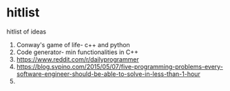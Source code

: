 # hitlist
hitlist of ideas
1. Conway's game of life- c++ and python
2. Code generator- min functionalities in C++
3. https://www.reddit.com/r/dailyprogrammer
4. https://blog.svpino.com/2015/05/07/five-programming-problems-every-software-engineer-should-be-able-to-solve-in-less-than-1-hour
5. 
